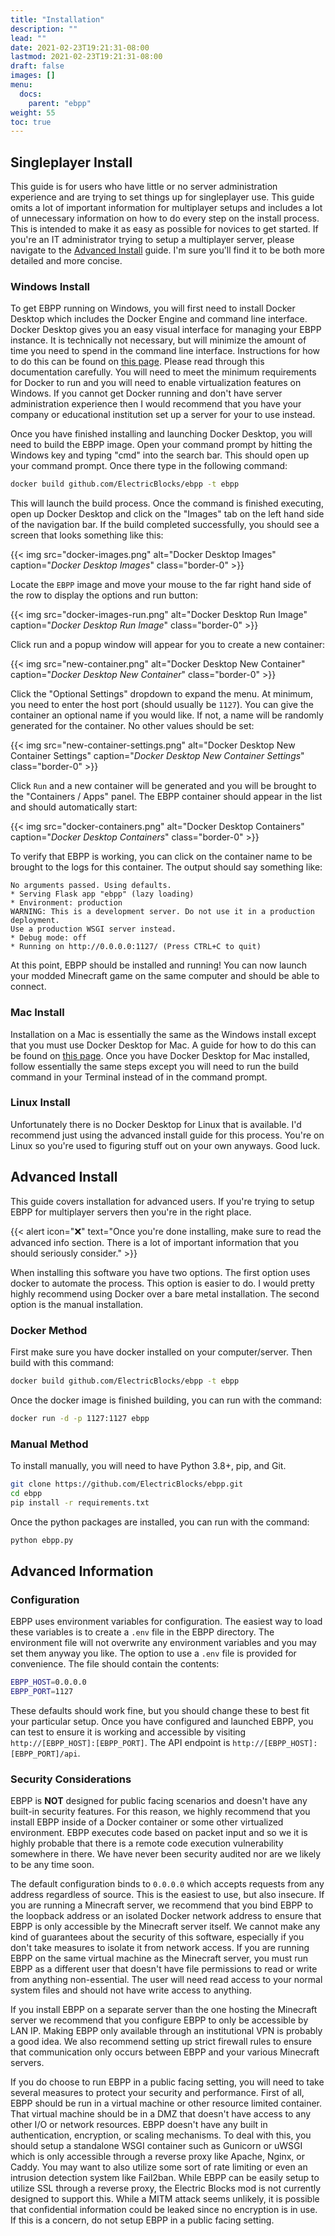 ```yaml
---
title: "Installation"
description: ""
lead: ""
date: 2021-02-23T19:21:31-08:00
lastmod: 2021-02-23T19:21:31-08:00
draft: false
images: []
menu: 
  docs:
    parent: "ebpp"
weight: 55
toc: true
---
```


## Singleplayer Install

This guide is for users who have little or no server administration experience and are trying to set things up for singleplayer use. This guide omits a lot of important information for multiplayer setups and includes a lot of unnecessary information on how to do every step on the install process. This is intended to make it as easy as possible for novices to get started. If you're an IT administrator trying to setup a multiplayer server, please navigate to the [Advanced Install](#advanced-install) guide. I'm sure you'll find it to be both more detailed and more concise.

### Windows Install

To get EBPP running on Windows, you will first need to install Docker Desktop which includes the Docker Engine and command line interface. Docker Desktop gives you an easy visual interface for managing your EBPP instance. It is technically not necessary, but will minimize the amount of time you need to spend in the command line interface. Instructions for how to do this can be found on [this page](https://docs.docker.com/docker-for-windows/install/). Please read through this documentation carefully. You will need to meet the minimum requirements for Docker to run and you will need to enable virtualization features on Windows. If you cannot get Docker running and don't have server administration experience then I would recommend that you have your company or educational institution set up a server for your to use instead.

Once you have finished installing and launching Docker Desktop, you will need to build the EBPP image. Open your command prompt by hitting the Windows key and typing "cmd" into the search bar. This should open up your command prompt. Once there type in the following command:

```sh
docker build github.com/ElectricBlocks/ebpp -t ebpp
```

This will launch the build process. Once the command is finished executing, open up Docker Desktop and click on the "Images" tab on the left hand side of the navigation bar. If the build completed successfully, you should see a screen that looks something like this:

{{< img src="docker-images.png" alt="Docker Desktop Images" caption="<em>Docker Desktop Images</em>" class="border-0" >}}

Locate the `EBPP` image and move your mouse to the far right hand side of the row to display the options and run button:

{{< img src="docker-images-run.png" alt="Docker Desktop Run Image" caption="<em>Docker Desktop Run Image</em>" class="border-0" >}}

Click run and a popup window will appear for you to create a new container:

{{< img src="new-container.png" alt="Docker Desktop New Container" caption="<em>Docker Desktop New Container</em>" class="border-0" >}}

Click the "Optional Settings" dropdown to expand the menu. At minimum, you need to enter the host port (should usually be `1127`). You can give the container an optional name if you would like. If not, a name will be randomly generated for the container. No other values should be set:

{{< img src="new-container-settings.png" alt="Docker Desktop New Container Settings" caption="<em>Docker Desktop New Container Settings</em>" class="border-0" >}}

Click `Run` and a new container will be generated and you will be brought to the "Containers / Apps" panel. The EBPP container should appear in the list and should automatically start:

{{< img src="docker-containers.png" alt="Docker Desktop Containers" caption="<em>Docker Desktop Containers</em>" class="border-0" >}}

To verify that EBPP is working, you can click on the container name to be brought to the logs for this container. The output should say something like:

```
No arguments passed. Using defaults.
* Serving Flask app "ebpp" (lazy loading)
* Environment: production
WARNING: This is a development server. Do not use it in a production deployment.
Use a production WSGI server instead.
* Debug mode: off
* Running on http://0.0.0.0:1127/ (Press CTRL+C to quit)
```

At this point, EBPP should be installed and running! You can now launch your modded Minecraft game on the same computer and should be able to connect.

### Mac Install

Installation on a Mac is essentially the same as the Windows install except that you must use Docker Desktop for Mac. A guide for how to do this can be found on [this page](https://docs.docker.com/docker-for-mac/install/). Once you have Docker Desktop for Mac installed, follow essentially the same steps except you will need to run the build command in your Terminal instead of in the command prompt.

### Linux Install

Unfortunately there is no Docker Desktop for Linux that is available. I'd recommend just using the advanced install guide for this process. You're on Linux so you're used to figuring stuff out on your own anyways. Good luck.

## Advanced Install

This guide covers installation for advanced users. If you're trying to setup EBPP for multiplayer servers then you're in the right place.

{{< alert icon="❌" text="Once you're done installing, make sure to read the advanced info section. There is a lot of important information that you should seriously consider." >}}

When installing this software you have two options. The first option uses docker to automate the process. This option is easier to do. I would pretty highly recommend using Docker over a bare metal installation. The second option is the manual installation.

### Docker Method

First make sure you have docker installed on your computer/server. Then build with this command:

```sh
docker build github.com/ElectricBlocks/ebpp -t ebpp
```

Once the docker image is finished building, you can run with the command:

```sh
docker run -d -p 1127:1127 ebpp
```

### Manual Method

To install manually, you will need to have Python 3.8+, pip, and Git.

```sh
git clone https://github.com/ElectricBlocks/ebpp.git
cd ebpp
pip install -r requirements.txt
```

Once the python packages are installed, you can run with the command:

```sh
python ebpp.py
```

## Advanced Information

### Configuration

EBPP uses environment variables for configuration. The easiest way to load these variables is to create a `.env` file in the EBPP directory. The environment file will not overwrite any environment variables and you may set them anyway you like. The option to use a `.env` file is provided for convenience. The file should contain the contents:

```sh
EBPP_HOST=0.0.0.0
EBPP_PORT=1127
```

These defaults should work fine, but you should change these to best fit your particular setup. Once you have configured and launched EBPP, you can test to ensure it is working and accessible by visiting `http://[EBPP_HOST]:[EBPP_PORT]`. The API endpoint is `http://[EBPP_HOST]:[EBPP_PORT]/api`.

### Security Considerations

EBPP is **NOT** designed for public facing scenarios and doesn't have any built-in security features. For this reason, we highly recommend that you install EBPP inside of a Docker container or some other virtualized environment. EBPP executes code based on packet input and so we it is highly probable that there is a remote code execution vulnerability somewhere in there. We have never been security audited nor are we likely to be any time soon.

The default configuration binds to `0.0.0.0` which accepts requests from any address regardless of source. This is the easiest to use, but also insecure. If you are running a Minecraft server, we recommend that you bind EBPP to the loopback address or an isolated Docker network address to ensure that EBPP is only accessible by the Minecraft server itself. We cannot make any kind of guarantees about the security of this software, especially if you don't take measures to isolate it from network access. If you are running EBPP on the same virtual machine as the Minecraft server, you must run EBPP as a different user that doesn't have file permissions to read or write from anything non-essential. The user will need read access to your normal system files and should not have write access to anything. 

If you install EBPP on a separate server than the one hosting the Minecraft server we recommend that you configure EBPP to only be accessible by LAN IP. Making EBPP only available through an institutional VPN is probably a good idea. We also recommend setting up strict firewall rules to ensure that communication only occurs between EBPP and your various Minecraft servers.

If you do choose to run EBPP in a public facing setting, you will need to take several measures to protect your security and performance. First of all, EBPP should be run in a virtual machine or other resource limited container. That virtual machine should be in a DMZ that doesn't have access to any other I/O or network resources. EBPP doesn't have any built in authentication, encryption, or scaling mechanisms. To deal with this, you should setup a standalone WSGI container such as Gunicorn or uWSGI which is only accessible through a reverse proxy like Apache, Nginx, or Caddy. You may want to also utilize some sort of rate limiting or even an intrusion detection system like Fail2ban. While EBPP can be easily setup to utilize SSL through a reverse proxy, the Electric Blocks mod is not currently designed to support this. While a MITM attack seems unlikely, it is possible that confidential information could be leaked since no encryption is in use. If this is a concern, do not setup EBPP in a public facing setting.
